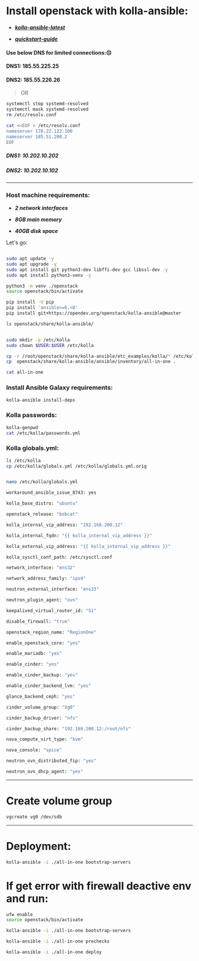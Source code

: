 # Install openstack with kolla-ansible:

- ***[kolla-ansible-latest](https://docs.openstack.org/kolla-ansible/latest/)***

- ***[quickstart-guide](https://docs.openstack.org/kolla-ansible/latest/user/quickstart.html)***

#### Use below DNS for limited connections:😔
#### DNS1:  185.55.225.25 
#### DNS2:  185.55.226.26
> OR

```bash
systemctl stop systemd-resolved
systemctl mask systemd-resolved
rm /etc/resolv.conf

cat <<EOF > /etc/resolv.conf
nameserver 178.22.122.100
nameserver 185.51.200.2
EOF
``` 
##### DNS1:  10.202.10.202   
##### DNS2:  10.202.10.102

----

### Host machine requirements:

- ***2 network interfaces***

- ***8GB main memory***

- ***40GB disk space***


Let's go:

```bash

sudo apt update -y
sudo apt upgrade -y
sudo apt install git python3-dev libffi-dev gcc libssl-dev -y
sudo apt install python3-venv -y

python3 -m venv ./openstack
source openstack/bin/activate

pip install -U pip
pip install 'ansible>=6,<8'
pip install git+https://opendev.org/openstack/kolla-ansible@master

ls openstack/share/kolla-ansible/


sudo mkdir -p /etc/kolla
sudo chown $USER:$USER /etc/kolla

cp -r /root/openstack/share/kolla-ansible/etc_examples/kolla/* /etc/kolla
cp  openstack/share/kolla-ansible/ansible/inventory/all-in-one .

cat all-in-one

```

### Install Ansible Galaxy requirements:
```bash
kolla-ansible install-deps
```

### Kolla passwords:
```bash
kolla-genpwd
cat /etc/kolla/passwords.yml
```

### Kolla globals.yml:
```bash
ls /etc/kolla
cp /etc/kolla/globals.yml /etc/kolla/globals.yml.orig


nano /etc/kolla/globals.yml

workaround_ansible_issue_8743: yes

kolla_base_distro: "ubuntu"

openstack_release: "bobcat"

kolla_internal_vip_address: "192.168.200.12"

kolla_internal_fqdn: "{{ kolla_internal_vip_address }}"

kolla_external_vip_address: "{{ kolla_internal_vip_address }}"

kolla_sysctl_conf_path: /etc/sysctl.conf

network_interface: "ens32"

network_address_family: "ipv4"

neutron_external_interface: "ens33"

neutron_plugin_agent: "ovn"

keepalived_virtual_router_id: "51"

disable_firewall: "true"

openstack_region_name: "RegionOne"

enable_openstack_core: "yes"

enable_mariadb: "yes"

enable_cinder: "yes"

enable_cinder_backup: "yes"

enable_cinder_backend_lvm: "yes"

glance_backend_ceph: "yes"

cinder_volume_group: "Vg0"

cinder_backup_driver: "nfs"

cinder_backup_share: "192.168.200.12:/root/nfs"

nova_compute_virt_type: "kvm"

nova_console: "spice"

neutron_ovn_distributed_fip: "yes"

neutron_ovn_dhcp_agent: "yes"

```

----

# Create volume group
```bash
vgcreate vg0 /dev/sdb
```

----

# Deployment:

```bash
kolla-ansible -i ./all-in-one bootstrap-servers
```

# If get error with firewall deactive env and run:

```bash
ufw enable
source openstack/bin/activate

kolla-ansible -i ./all-in-one bootstrap-servers
```

```bash
kolla-ansible -i ./all-in-one prechecks
```

```bash
kolla-ansible -i ./all-in-one deploy
```






























